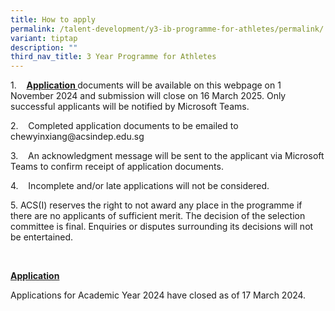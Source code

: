 ```yaml
---
title: How to apply
permalink: /talent-development/y3-ib-programme-for-athletes/permalink/
variant: tiptap
description: ""
third_nav_title: 3 Year Programme for Athletes
---
```

<p>1.&nbsp;&nbsp;&nbsp; <strong><u>Application </u></strong>documents will
be available on this webpage on 1 November 2024 and submission will close
on 16 March 2025. Only successful applicants will be notified by Microsoft
Teams.</p>
<p>2.&nbsp;&nbsp;&nbsp; Completed application documents to be emailed to
<a rel="noopener noreferrer nofollow" target="_blank">chewyinxiang@acsindep.edu.sg</a>
</p>
<p>3.&nbsp;&nbsp;&nbsp; An acknowledgment message will be sent to the applicant
via Microsoft Teams to confirm receipt of application documents.</p>
<p>4.&nbsp;&nbsp;&nbsp; Incomplete and/or late applications will not be considered.</p>
<p>5. ACS(I) reserves the right to not award any place in the programme if
there are no applicants of sufficient merit. The decision of the selection
committee is final. Enquiries or disputes surrounding its decisions will
not be entertained.</p>
<p>&nbsp;</p>
<p><strong><u>Application</u></strong>
</p>
<p>Applications for Academic Year 2024 have closed as of 17 March 2024.</p>